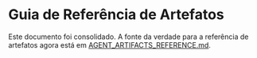 # Guia de Referência de Artefatos

Este documento foi consolidado. A fonte da verdade para a referência de artefatos agora está em [AGENT_ARTIFACTS_REFERENCE.md](./AGENT_ARTIFACTS_REFERENCE.md).